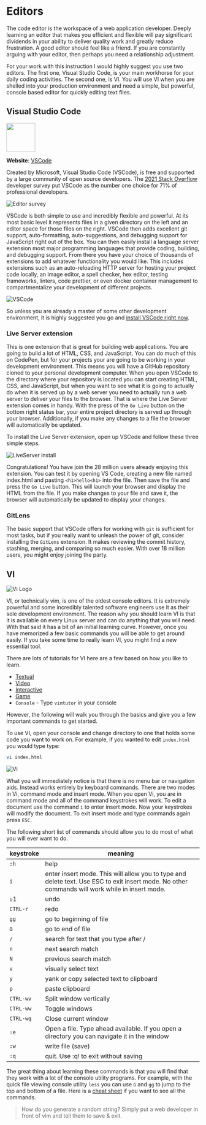 # Editors

The code editor is the workspace of a web application developer. Deeply learning an editor that makes you efficient and flexible will pay significant dividends in your ability to deliver quality work and greatly reduce frustration. A good editor should feel like a friend. If you are constantly arguing with your editor, then perhaps you need a relationship adjustment.

For your work with this instruction I would highly suggest you use two editors. The first one, Visual Studio Code, is your main workhorse for your daily coding activities. The second one, is VI. You will use VI when you are shelled into your production environment and need a simple, but powerful, console based editor for quickly editing text files.

## Visual Studio Code

<img src="essentialsVscodeIcon.png" width=75 />

**Website**: [VSCode](https://code.visualstudio.com/)

Created by Microsoft, Visual Studio Code (VSCode), is free and supported by a large community of open source developers. The [2021 Stack Overflow](https://insights.stackoverflow.com/survey/2021#section-most-popular-technologies-integrated-development-environment) developer survey put VSCode as the number one choice for 71% of professional developers.

![Editor survey](essentialsEditorSurvey.jpg)

VSCode is both simple to use and incredibly flexible and powerful. At its most basic level it represents files in a given directory on the left and an editor space for those files on the right. VSCode then adds excellent git support, auto-formatting, auto-suggestions, and debugging support for JavaScript right out of the box. You can then easily install a language server extension most major programming languages that provide coding, building, and debugging support. From there you have your choice of thousands of extensions to add whatever functionality you would like. This includes extensions such as an auto-reloading HTTP server for hosting your project code locally, an image editor, a spell checker, hex editor, testing frameworks, linters, code prettier, or even docker container management to compartmentalize your development of different projects.

![VSCode](essentialsVSCode.png)

So unless you are already a master of some other development environment, it is highly suggested you go and [install VSCode right now](https://code.visualstudio.com/).

### Live Server extension

This is one extension that is great for building web applications. You are going to build a lot of HTML, CSS, and JavaScript. You can do much of this on CodePen, but for your projects your are going to be working in your development environment. This means you will have a GitHub repository cloned to your personal development computer. When you open VSCode to the directory where your repository is located you can start creating HTML, CSS, and JavaScript, but when you want to see what it is going to actually do when it is served up by a web server you need to actually run a web server to deliver your files to the browser. That is where the Live Server extension comes in handy. With the press of the `Go Live` button on the bottom right status bar, your entire project directory is served up through your browser. Additionally, if you make any changes to a file the browser will automatically be updated.

To install the Live Server extension, open up VSCode and follow these three simple steps.

![LiveServer install](essentialsLiveServerInstall.png)

Congratulations! You have join the 28 million users already enjoying this extension. You can test it by opening VS Code, creating a new file named index.html and pasting `<h1>hello<h1>` into the file. Then save the file and press the `Go Live` button. This will launch your browser and display the HTML from the file. If you make changes to your file and save it, the browser will automatically be updated to display your changes.

### GitLens

The basic support that VSCode offers for working with `git` is sufficient for most tasks, but if you really want to unleash the power of git, consider installing the `GitLens` extension. It makes reviewing the commit history, stashing, merging, and comparing so much easier. With over 18 million users, you might enjoy joining the party.

## VI

![Vi Logo](essentialsVimLogo.png)

VI, or technically vim, is one of the oldest console editors. It is extremely powerful and some incredibly talented software engineers use it as their sole development environment. The reason why you should learn VI is that it is available on every Linux server and can do anything that you will need. With that said it has a bit of an initial learning curve. However, once you have memorized a few basic commands you will be able to get around easily. If you take some time to really learn VI, you might find a new essential tool.

There are lots of tutorials for VI here are a few based on how you like to learn.

- [Textual](https://www.linuxfoundation.org/blog/blog/classic-sysadmin-vim-101-a-beginners-guide-to-vim)
- [Video](https://youtu.be/RZ4p-saaQkc)
- [Interactive](https://www.openvim.com/)
- [Game](https://vim-adventures.com/)
- `Console` - Type `vimtutor` in your console

However, the following will walk you through the basics and give you a few important commands to get started.

To use VI, open your console and change directory to one that holds some code you want to work on. For example, if you wanted to edit `index.html` you would type type:

```sh
vi index.html
```

![Vi](essentialsVi.png)

What you will immediately notice is that there is no menu bar or navigation aids. Instead works entirely by keyboard commands. There are two modes in Vi, command mode and insert mode. When you open Vi, you are in command mode and all of the command keystrokes will work. To edit a document use the command `i` to enter insert mode. Now your keystrokes will modify the document. To exit insert mode and type commands again press `ESC`.

The following short list of commands should allow you to do most of what you will ever want to do.

| keystroke | meaning                                                                                                                                        |
| --------- | ---------------------------------------------------------------------------------------------------------------------------------------------- |
| `:h`      | help                                                                                                                                           |
| `i`       | enter insert mode. This will allow you to type and delete text. Use ESC to exit insert mode. No other commands will work while in insert mode. |
| `u`1      | undo                                                                                                                                           |
| `CTRL-r`  | redo                                                                                                                                           |
| `gg`      | go to beginning of file                                                                                                                        |
| `G`       | go to end of file                                                                                                                              |
| `/`       | search for text that you type after /                                                                                                          |
| `n`       | next search match                                                                                                                              |
| `N`       | previous search match                                                                                                                          |
| `v`       | visually select text                                                                                                                           |
| `y`       | yank or copy selected text to clipboard                                                                                                        |
| `p`       | paste clipboard                                                                                                                                |
| `CTRL-wv` | Split window vertically                                                                                                                        |
| `CTRL-ww` | Toggle windows                                                                                                                                 |
| `CTRL-wq` | Close current window                                                                                                                           |
| `:e`      | Open a file. Type ahead available. If you open a directory you can navigate it in the window                                                   |
| `:w`      | write file (save)                                                                                                                              |
| `:q`      | quit. Use :q! to exit without saving                                                                                                           |

The great thing about learning these commands is that you will find that they work with a lot of the console utility programs. For example, with the quick file viewing console utility `less` you can use `G` and `gg` to jump to the top and bottom of a file. Here is a [cheat sheet](https://vim.rtorr.com/) if you want to see all the commands.

> How do you generate a random string?
> Simply put a web developer in front of vim and tell them to save & exit.
